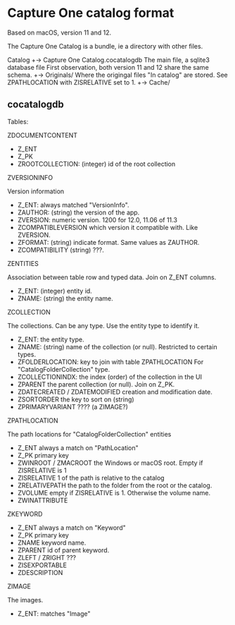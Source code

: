 Capture One catalog format
==========================

Based on macOS, version 11 and 12.

The Capture One Catalog is a bundle, ie a directory with other files.

Catalog
+-> Capture One Catalog.cocatalogdb
       The main file, a sqlite3 database file
       First observation, both version 11 and 12 share the same schema.
+-> Originals/
       Where the origingal files "In catalog" are stored.
       See ZPATHLOCATION with ZISRELATIVE set to 1.
+-> Cache/


cocatalogdb
-----------

Tables:

ZDOCUMENTCONTENT

- Z_ENT
- Z_PK
- ZROOTCOLLECTION: (integer) id of the root collection

ZVERSIONINFO

Version information

- Z_ENT: always matched "VersionInfo".
- ZAUTHOR: (string) the version of the app.
- ZVERSION: numeric version. 1200 for 12.0, 11.06 of 11.3
- ZCOMPATIBLEVERSION which version it compatible with. Like ZVERSION.
- ZFORMAT: (string) indicate format. Same values as ZAUTHOR.
- ZCOMPATIBILITY (string) ???.

ZENTITIES

Association between table row and typed data.
Join on Z_ENT columns.

- Z_ENT: (integer) entity id.
- ZNAME: (string) the entity name.

ZCOLLECTION

The collections. Can be any type. Use the entity type to identify it.

- Z_ENT: the entity type.
- ZNAME: (string) name of the collection (or null). Restricted to certain types.
- ZFOLDERLOCATION: key to join with table ZPATHLOCATION
  For "CatalogFolderCollection" type.
- ZCOLLECTIONINDX: the index (order) of the collection in the UI
- ZPARENT the parent collection (or null). Join on Z_PK.
- ZDATECREATED / ZDATEMODIFIED creation and modification date.
- ZSORTORDER the key to sort on (string)
- ZPRIMARYVARIANT ???? (a ZIMAGE?)


ZPATHLOCATION

The path locations for "CatalogFolderCollection" entities

- Z_ENT always a match on "PathLocation"
- Z_PK primary key
- ZWINROOT / ZMACROOT the Windows or macOS root. Empty if ZISRELATIVE is 1
- ZISRELATIVE 1 of the path is relative to the catalog
- ZRELATIVEPATH the path to the folder from the root or the catalog.
- ZVOLUME empty if ZISRELATIVE is 1. Otherwise the volume name.
- ZWINATTRIBUTE

ZKEYWORD

- Z_ENT always a match on "Keyword"
- Z_PK primary key
- ZNAME keyword name.
- ZPARENT id of parent keyword.
- ZLEFT / ZRIGHT ???
- ZISEXPORTABLE
- ZDESCRIPTION

ZIMAGE

The images.

- Z_ENT: matches "Image"

